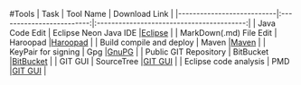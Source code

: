 #Tools
| Task                 		| Tool Name         		| Download Link  							|
|---------------------------|:-------------------------:|:-----------------------------------------:|
| Java Code Edit  	   		| Eclipse Neon Java IDE		|[Eclipse](https://www.eclipse.org/) 		|
| MarkDown(.md) File Edit	| Haroopad    				|[Haroopad](http://pad.haroopress.com/)		|
| Build compile and deploy	| Maven		     			|[Maven](https://maven.apache.org/)			|
| KeyPair for signing		| Gpg						|[GnuPG](https://gnupg.org/download/)		|
| Public GIT Repository		| BitBucket					|[BitBucket](https://bitbucket.org/)		|
| GIT GUI					| SourceTree				|[GIT GUI](https://www.sourcetreeapp.com/)	|
| Eclipse code analysis		| PMD						|[GIT GUI](https://www.sourcetreeapp.com/)	|